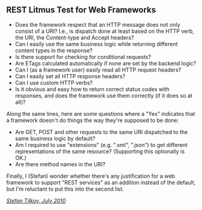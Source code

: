 ## REST Litmus Test for Web Frameworks ##

  * Does the framework respect that an HTTP message does not only consist of a URI? I.e., is dispatch done at least based on the HTTP verb, the URI, the Content-type and Accept headers?
  * Can I easily use the same business logic while returning different content types in the response?
  * Is there support for checking for conditional requests?
  * Are ETags calculated automatically if none are set by the backend logic?
  * Can I (as a framework user) easily read all HTTP request headers?
  * Can I easily set all HTTP response headers?
  * Can I use custom HTTP verbs?
  * Is it obvious and easy how to return correct status codes with responses, and does the framework use them correctly (if it does so at all)?

Along the same lines, here are some questions where a "Yes" indicates that a framework doesn't do things the way they're supposed to be done:

  * Are GET, POST and other requests to the same URI dispatched to the same business logic by default?
  * Am I required to use "extensions" (e.g. ".xml", ".json") to get different representations of the same resource? (Supporting this optionally is OK.)
  * Are there method names in the URI?

Finally, I (Stefan) wonder whether there's any justification for a web framework to support "REST services" as an addition instead of the default, but I'm reluctant to put this into the second list.

_[Stefan Tilkov, July 2010](http://www.innoq.com/blog/st/2010/07/rest_litmus_test_for_web_frame.html)_